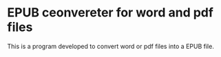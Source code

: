 # EPUB ceonvereter for word and pdf files

This is a program developed to convert word or pdf files into a EPUB file. 

